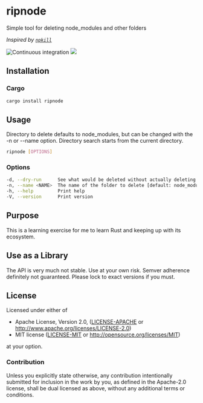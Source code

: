 # ripnode

Simple tool for deleting node_modules and other folders

*Inspired by [`npkill`](https://www.npmjs.com/package/npkill)*

![Continuous integration](https://github.com/JorgeMayoral/ripnode/workflows/Continuous%20integration/badge.svg)
[![](https://img.shields.io/crates/v/ripnode.svg)](https://crates.io/crates/ripnode)

## Installation

### Cargo

```sh
cargo install ripnode
```

## Usage

Directory to delete defaults to node_modules, but can be changed with the -n or --name option.
Directory search starts from the current directory.

```sh
ripnode [OPTIONS]
```

### Options

```sh
-d, --dry-run      See what would be deleted without actually deleting anything
-n, --name <NAME>  The name of the folder to delete [default: node_modules]
-h, --help         Print help
-V, --version      Print version
```

## Purpose

This is a learning exercise for me to learn Rust and keeping up with its ecosystem.

## Use as a Library

The API is very much not stable. Use at your own risk. Semver adherence definitely not guaranteed. Please lock to exact versions if you must.

## License

Licensed under either of

* Apache License, Version 2.0, ([LICENSE-APACHE](LICENSE-APACHE) or http://www.apache.org/licenses/LICENSE-2.0)
* MIT license ([LICENSE-MIT](LICENSE-MIT) or http://opensource.org/licenses/MIT)

at your option.

### Contribution

Unless you explicitly state otherwise, any contribution intentionally submitted
for inclusion in the work by you, as defined in the Apache-2.0 license, shall be dual licensed as above, without any
additional terms or conditions.
